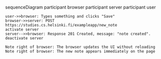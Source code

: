sequenceDiagram
    participant browser
    participant server
    participant user

    user->>browser: Types something and clicks "Save"
    browser->>server: POST https://studies.cs.helsinki.fi/exampleapp/new_note
    activate server
    server-->>browser: Response 201 Created, message: "note created".
    deactivate server

    Note right of browser: The browser updates the UI without reloading
    Note right of browser: The new note appears immediately on the page
